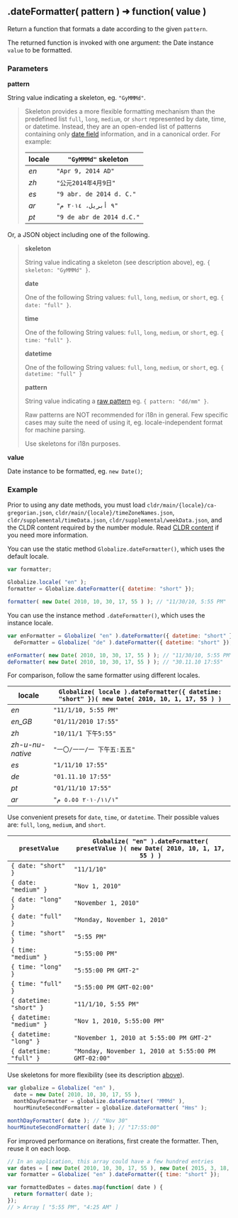 ## .dateFormatter( pattern ) ➜ function( value )

Return a function that formats a date according to the given `pattern`.

The returned function is invoked with one argument: the Date instance `value` to
be formatted.

### Parameters

**pattern**

String value indicating a skeleton, eg. `"GyMMMd"`.

> Skeleton provides a more flexible formatting mechanism than the predefined
> list `full`, `long`, `medium`, or `short` represented by date, time, or
> datetime.  Instead, they are an open-ended list of patterns containing
> only [date
> field](http://www.unicode.org/reports/tr35/tr35-dates.html#Date_Field_Symbol_Table)
> information, and in a canonical order. For example:
> 
> | locale | `"GyMMMd"` skeleton |
> | --- | --- |
> | *en* | `"Apr 9, 2014 AD"` |
> | *zh* | `"公元2014年4月9日"` |
> | *es* | `"9 abr. de 2014 d. C."` |
> | *ar* | `"٩ أبريل، ٢٠١٤ م"` |
> | *pt* | `"9 de abr de 2014 d.C."` |

Or, a JSON object including one of the following.

> **skeleton**
>
> String value indicating a skeleton (see description above), eg.
> `{ skeleton: "GyMMMd" }`.
>
> **date**
>
> One of the following String values: `full`, `long`, `medium`, or `short`, eg.
> `{ date: "full" }`. 
>
> **time**
> 
> One of the following String values: `full`, `long`, `medium`, or `short`, eg.
> `{ time: "full" }`.
>
> **datetime**
> 
> One of the following String values: `full`, `long`, `medium`, or `short`, eg.
> `{ datetime: "full" }`
>
> **pattern**
>
> String value indicating a
> [raw pattern](http://www.unicode.org/reports/tr35/tr35-dates.html#Date_Field_Symbol_Table)
> eg. `{ pattern: "dd/mm" }`.
>
> Raw patterns are NOT recommended for i18n in general. Few specific cases may
> suite the need of using it, eg. locale-independent format for machine parsing.
>
> Use skeletons for i18n purposes.

**value**

Date instance to be formatted, eg. `new Date()`;

### Example

Prior to using any date methods, you must load
`cldr/main/{locale}/ca-gregorian.json`, `cldr/main/{locale}/timeZoneNames.json`,
`cldr/supplemental/timeData.json`, `cldr/supplemental/weekData.json`, and the
CLDR content required by the number module. Read [CLDR content][] if you need
more information.

[CLDR content]: ../../../README.md#2-cldr-content

You can use the static method `Globalize.dateFormatter()`, which uses the default
locale.

```javascript
var formatter;

Globalize.locale( "en" );
formatter = Globalize.dateFormatter({ datetime: "short" });

formatter( new Date( 2010, 10, 30, 17, 55 ) ); // "11/30/10, 5:55 PM"
```

You can use the instance method `.dateFormatter()`, which uses the instance locale.

```javascript
var enFormatter = Globalize( "en" ).dateFormatter({ datetime: "short" }),
  deFormatter = Globalize( "de" ).dateFormatter({ datetime: "short" });

enFormatter( new Date( 2010, 10, 30, 17, 55 ) ); // "11/30/10, 5:55 PM"
deFormatter( new Date( 2010, 10, 30, 17, 55 ) ); // "30.11.10 17:55"
```

For comparison, follow the same formatter using different locales.

| locale | `Globalize( locale ).dateFormatter({ datetime: "short" })( new Date( 2010, 10, 1, 17, 55 ) )` |
| --- | --- |
| *en* | `"11/1/10, 5:55 PM"` |
| *en_GB* | `"01/11/2010 17:55"` |
| *zh* | `"10/11/1 下午5:55"` |
| *zh-u-nu-native* | `"一〇/一一/一 下午五:五五"` |
| *es* | `"1/11/10 17:55"` |
| *de* | `"01.11.10 17:55"` |
| *pt* | `"01/11/10 17:55"` |
| *ar* | `"١‏/١١‏/٢٠١٠ ٥،٥٥ م"` |

Use convenient presets for `date`, `time`, or `datetime`. Their possible values
are: `full`, `long`, `medium`, and `short`.

| `presetValue` | `Globalize( "en" ).dateFormatter( presetValue )( new Date( 2010, 10, 1, 17, 55 ) )` |
| --- | --- |
| `{ date: "short" }` | `"11/1/10"` |
| `{ date: "medium" }` | `"Nov 1, 2010"` |
| `{ date: "long" }` | `"November 1, 2010"` |
| `{ date: "full" }` | `"Monday, November 1, 2010"` |
| `{ time: "short" }` | `"5:55 PM"` |
| `{ time: "medium" }` | `"5:55:00 PM"` |
| `{ time: "long" }` | `"5:55:00 PM GMT-2"` |
| `{ time: "full" }` | `"5:55:00 PM GMT-02:00"` |
| `{ datetime: "short" }` | `"11/1/10, 5:55 PM"` |
| `{ datetime: "medium" }` | `"Nov 1, 2010, 5:55:00 PM"` |
| `{ datetime: "long" }` | `"November 1, 2010 at 5:55:00 PM GMT-2"` |
| `{ datetime: "full" }` | `"Monday, November 1, 2010 at 5:55:00 PM GMT-02:00"` |

Use skeletons for more flexibility (see its description [above](#parameters)).

```javascript
var globalize = Globalize( "en" ),
  date = new Date( 2010, 10, 30, 17, 55 ),
  monthDayFormatter = globalize.dateFormatter( "MMMd" ),
  hourMinuteSecondFormatter = globalize.dateFormatter( "Hms" );

monthDayFormatter( date ); // "Nov 30"
hourMinuteSecondFormatter( date ); // "17:55:00"
```

For improved performance on iterations, first create the formatter. Then, reuse
it on each loop.

```javascript
// In an application, this array could have a few hundred entries
var dates = [ new Date( 2010, 10, 30, 17, 55 ), new Date( 2015, 3, 18, 4, 25 ) ];
var formatter = Globalize( "en" ).dateFormatter({ time: "short" });

var formattedDates = dates.map(function( date ) {
  return formatter( date );
});
// > Array [ "5:55 PM", "4:25 AM" ]
```
